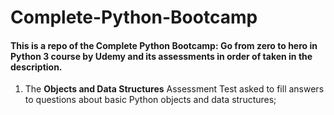 # Complete-Python-Bootcamp
#### This is a repo of the Complete Python Bootcamp: Go from zero to hero in Python 3 course by Udemy and its assessments in order of taken in the description.

1. The __Objects and Data Structures__ Assessment Test asked to fill answers to questions about basic Python objects and data structures;

